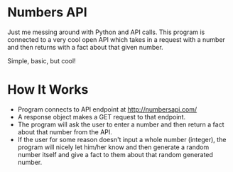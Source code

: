 # Numbers API
Just me messing around with Python and API calls. This program is connected to a very cool open API which takes in a request with a number and then returns with a fact about that given number.

Simple, basic, but cool!

# How It Works
- Program connects to API endpoint at http://numbersapi.com/
- A response object makes a GET request to that endpoint.
- The program will ask the user to enter a number and then return a fact about that number from the API.
- If the user for some reason doesn't input a whole number (integer), the program will nicely let him/her know and then generate a random number itself and give a fact to them about that random generated number.
